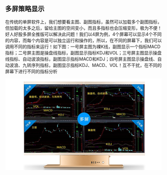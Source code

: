 ## 多屏策略显示

在传统的单屏软件上，我们想要看主图、副图指标，虽然可以加载多个副图指标，但加载的太多之后，留给主图的空间变小，而且多指标也会压缩变形，极为不便！好人好股多屏全推版可以解决此问题！我们以4屏为例，4个屏幕可以显示4个不同的内容，而每个内容是可以独立运行和操作的，所以，在不同的屏幕下，我们可以调用不同的指标来运行！如下图：一号屏主图为裸K线，副图显示一个指标MACD指标；二号屏主图是操盘线指标，副图显示指标KDJ和VOL；三号屏主图显示操盘线指标、自动波浪指标，副图显示指标MACD和KDJ；四号屏主图显示操盘线、自动波浪、九转序列指标，副图显示指标KDJ、MACD、VOL！互不干扰，在不同的屏幕下进行不同的指标分析

![](/assets/1671.jpg)